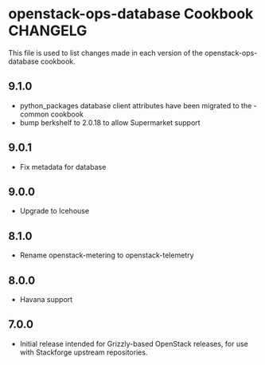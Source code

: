 openstack-ops-database Cookbook CHANGELG
===================================
This file is used to list changes made in each version of the openstack-ops-database cookbook.

## 9.1.0
* python_packages database client attributes have been migrated to
the -common cookbook
* bump berkshelf to 2.0.18 to allow Supermarket support

## 9.0.1
* Fix metadata for database

## 9.0.0
* Upgrade to Icehouse

## 8.1.0
* Rename openstack-metering to openstack-telemetry

## 8.0.0
* Havana support

## 7.0.0

* Initial release intended for Grizzly-based OpenStack releases,
  for use with Stackforge upstream repositories.
